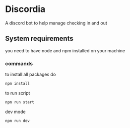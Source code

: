 # Discordia

A discord bot to help manage checking in and out

## System requirements

you need to have node and npm installed on your machine

### commands

to install all packages do

``` bash
npm install
```

to run script

``` bash
npm run start
```

dev mode

``` bash
npm run dev
```
